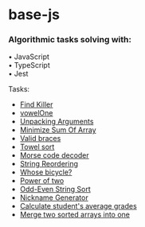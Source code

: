 # base-js

### Algorithmic tasks solving with:

• JavaScript  
• TypeScript  
• Jest

Tasks:

- [Find Killer](./js/findKiller/)
- [vowelOne](./js/vowelOne/)
- [Unpacking Arguments](./js/unpackArguments/)
- [Minimize Sum Of Array](./js/minimizeSumOfArray/)
- [Valid braces](./js/validBraces/)
- [Towel sort](./js/towelSort/)
- [Morse code decoder](./js/decodeMorse/)
- [String Reordering](./js//sentenceFromOrderedDict/)
- [Whose bicycle?](./js/whoseBicycle/)
- [Power of two](./js/checkPowerOfTwo/)
- [Odd-Even String Sort](./js/oddEvenStringSort/)
- [Nickname Generator](./js/generateNickname/)
- [Calculate student's average grades](./js/calcAvgGrades/)
- [Merge two sorted arrays into one](./js/mergeArrays/)
